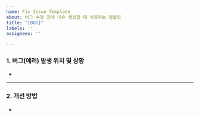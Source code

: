 ```yaml
---
name: Fix Issue Template
about: 버그 수정 전에 이슈 생성할 때 사용하는 템플릿
title: "[BUG]"
labels: ''
assignees: ''

---
```


### 1. 버그(에러) 발생 위치 및 상황
-

---

### 2. 개선 방법
-
